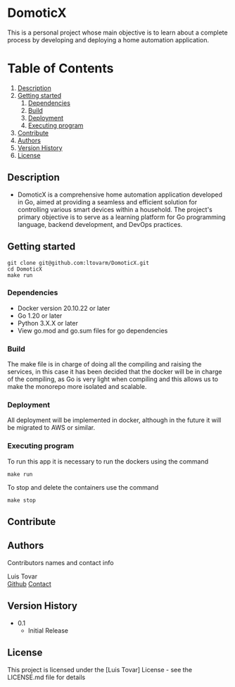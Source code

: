 # DomoticX
This is a personal project whose main objective is to learn about a complete process by developing and deploying a home automation application.

# Table of Contents
1. [Description](#description)
2. [Getting started](#getting-started)
    1. [Dependencies](#dependencies)
    2. [Build](#build)
    3. [Deployment](#deployment)
    4. [Executing program](#executing-program)
3. [Contribute](#contribute)
4. [Authors](#authors)
5. [Version History](#version-history)
6. [License](#license)

## Description
* DomoticX is a comprehensive home automation application developed in Go, aimed at providing a seamless and efficient solution for controlling various smart devices within a household. The project's primary objective is to serve as a learning platform for Go programming language, backend development, and DevOps practices.

## Getting started
```
git clone git@github.com:ltovarm/DomoticX.git
cd DomoticX
make run
```

### Dependencies
* Docker version 20.10.22 or later
* Go 1.20 or later
* Python 3.X.X or later 
* View go.mod and go.sum files for go dependencies

### Build
The make file is in charge of doing all the compiling and raising the services, in this case it has been decided that the docker will be in charge of the compiling, as Go is very light when compiling and this allows us to make the monorepo more isolated and scalable.

### Deployment
All deployment will be implemented in docker, although in the future it will be migrated to AWS or similar.

### Executing program
To run this app it is necessary to run the dockers using the command 
```
make run
```
To stop and delete the containers use the command
```
make stop 
```

## Contribute

## Authors
Contributors names and contact info

Luis Tovar  
[Github](https://github.com/LTovarM)
[Contact](mailto:luistovarmoniz@gmail.com)

## Version History

<!-- * 0.2
    * Various bug fixes and optimizations
    * See [commit change]() or See [release history]() -->
* 0.1
    * Initial Release

## License

This project is licensed under the [Luis Tovar] License - see the LICENSE.md file for details

<!-- ## Acknowledgments

Inspiration, code snippets, etc.
* [awesome-readme](https://github.com/matiassingers/awesome-readme)
* [PurpleBooth](https://gist.github.com/PurpleBooth/109311bb0361f32d87a2)
* [dbader](https://github.com/dbader/readme-template)
* [zenorocha](https://gist.github.com/zenorocha/4526327)
* [fvcproductions](https://gist.github.com/fvcproductions/1bfc2d4aecb01a834b46) -->
